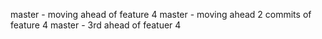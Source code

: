 master - moving ahead of feature 4
master - moving ahead 2 commits of feature  4
master - 3rd ahead of featuer 4
